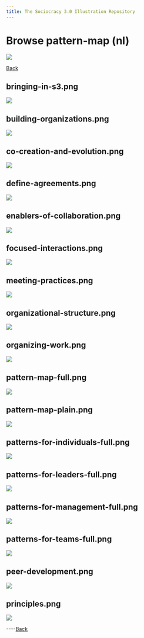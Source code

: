 ```yaml
---
title: The Sociocracy 3.0 Illustration Repository
---
```


# Browse pattern-map (nl)

![](/img/nl-48px.png)

[Back](index-nl.html)

## bringing-in-s3.png

[![](/img/nl/pattern-map/bringing-in-s3.png)](/img/nl/pattern-map/bringing-in-s3.png)

## building-organizations.png

[![](/img/nl/pattern-map/building-organizations.png)](/img/nl/pattern-map/building-organizations.png)

## co-creation-and-evolution.png

[![](/img/nl/pattern-map/co-creation-and-evolution.png)](/img/nl/pattern-map/co-creation-and-evolution.png)

## define-agreements.png

[![](/img/nl/pattern-map/define-agreements.png)](/img/nl/pattern-map/define-agreements.png)

## enablers-of-collaboration.png

[![](/img/nl/pattern-map/enablers-of-collaboration.png)](/img/nl/pattern-map/enablers-of-collaboration.png)

## focused-interactions.png

[![](/img/nl/pattern-map/focused-interactions.png)](/img/nl/pattern-map/focused-interactions.png)

## meeting-practices.png

[![](/img/nl/pattern-map/meeting-practices.png)](/img/nl/pattern-map/meeting-practices.png)

## organizational-structure.png

[![](/img/nl/pattern-map/organizational-structure.png)](/img/nl/pattern-map/organizational-structure.png)

## organizing-work.png

[![](/img/nl/pattern-map/organizing-work.png)](/img/nl/pattern-map/organizing-work.png)

## pattern-map-full.png

[![](/img/nl/pattern-map/pattern-map-full.png)](/img/nl/pattern-map/pattern-map-full.png)

## pattern-map-plain.png

[![](/img/nl/pattern-map/pattern-map-plain.png)](/img/nl/pattern-map/pattern-map-plain.png)

## patterns-for-individuals-full.png

[![](/img/nl/pattern-map/patterns-for-individuals-full.png)](/img/nl/pattern-map/patterns-for-individuals-full.png)

## patterns-for-leaders-full.png

[![](/img/nl/pattern-map/patterns-for-leaders-full.png)](/img/nl/pattern-map/patterns-for-leaders-full.png)

## patterns-for-management-full.png

[![](/img/nl/pattern-map/patterns-for-management-full.png)](/img/nl/pattern-map/patterns-for-management-full.png)

## patterns-for-teams-full.png

[![](/img/nl/pattern-map/patterns-for-teams-full.png)](/img/nl/pattern-map/patterns-for-teams-full.png)

## peer-development.png

[![](/img/nl/pattern-map/peer-development.png)](/img/nl/pattern-map/peer-development.png)

## principles.png

[![](/img/nl/pattern-map/principles.png)](/img/nl/pattern-map/principles.png)

----[Back](index-nl.html)
